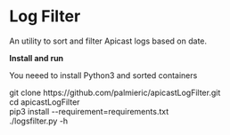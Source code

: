 # Log Filter
An utility to sort and filter Apicast logs based on date.<br>

<b>Install and run</b>
<p>You neeed to install Python3 and sorted containers</p>
<p>
    git clone https://github.com/palmieric/apicastLogFilter.git<br>
    cd apicastLogFilter<br>
    pip3 install --requirement=requirements.txt<br>
    ./logsfilter.py -h
</p>
